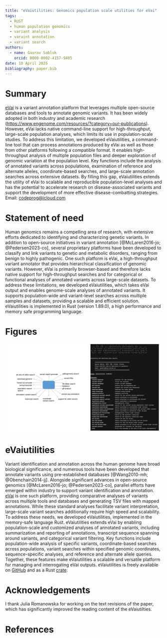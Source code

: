 ```yaml
---
title: "eVaiutilities: Genomics population scale utilities for eVai"
tags:
  - RUST
  - human population genomics
  - variant analysis
  - varaint annotation
  - variant search
authors:
  - name: Gaurav Sablok
    orcid: 0000-0002-4157-9405
date: 10 April 2025
bibliography: paper.bib
---
```


# Summary

[eVai](https://www.engenome.com/product/) is a variant annotation platform that leverages multiple open-source databases and tools to annotate genomic variants. It has been widely adopted in both industry and academic research (https://www.engenome.com/resources/?category=our-publications). However, eVai lacks native command-line support for high-throughput, large-scale population analyses, which limits its use in population-scale studies. To address this limitation, we developed eVaiutilities, a command-line tool that can process annotations produced by eVai as well as those from other platforms following a compatible format. It enables high-throughput analysis of multiple population files and deeper exploration of genomic variation at the population level. Key functions include the analysis of annotated variants across populations, examination of reference and alternate alleles, coordinate-based searches, and large-scale annotation searches across extensive datasets. By filling this gap, eVaiutilities extends the utility of eVai to scalable and reproducible population-level analyses and has the potential to accelerate research on disease-associated variants and support the development of more effective disease-combatting strategies. Email: codeprog@icloud.com

# Statement of need

Human genomics remains a compelling area of research, with extensive efforts dedicated to identifying and characterizing genetic variants. In addition to open-source initiatives in variant annotation [@McLaren2016-jo; @Pedersen2023-co], several proprietary platforms have been developed to classify and link variants to genetic and metabolic disorders, ranging from benign to highly pathogenic. One such platform is eVai, a high-throughput variant annotator that provides hierarchical classification of genomic variants. However, eVai is primarily browser-based and therefore lacks native support for high-throughput searches and for categorical or functional analyses of annotated variants across large-scale datasets. To address these limitations, we developed eVaiutilities, which takes eVai output and enables genome-scale analyses of annotated variants. It supports population-wide and variant-level searches across multiple samples and datasets, providing a scalable and efficient solution. eVaiutilities is implemented in Rust (version 1.89.0), a high performance and memory safe programming language.

# Figures
![Interface of eVaiutilities](eVaiutilities.png)

# eVaiutilities

Variant identification and annotation across the human genome have broad biological significance, and numerous tools have been developed that annotate variants using pre-established databases [@Wang2010-mh; @Obenchain2014-jj]. Alongside significant advances in open-source genomics [@McLaren2016-jo; @Pedersen2023-co], parallel efforts have emerged within industry to support variant identification and annotation. [eVai](https://www.engenome.com/product/) is one such platform, providing comparative analyses of variants across multiple tools and databases and generating TSV files with mapped annotations. While these standard analyses facilitate variant interpretation, large-scale variant searches additionally require high speed and scalability. To address these needs, we developed eVaiutilities, implemented in the memory-safe language Rust. eVaiutilities extends eVai by enabling population-scale and customized analyses of annotated variants, including summarization and reporting of annotations, transcript sequence spanning around variants, and categorical variant filtering. Key functions include population-wide analysis of specific variants, coordinate-based searches across populations, variant searches within specified genomic coordinates, sequence-specific analyses, and reference and alternate allele queries. Together, these features make eVaiutilities a scalable and versatile platform for managing and interrogating eVai outputs. eVaiutilities is freely available on [GitHub](https://github.com/genomicssport/eVaiutilities) and as a Rust [crate](https://crates.io/crates/eVaiutilities).


# Acknowledgements

I thank Julia Romanowska for working on the text revisions of the paper, which has significantly improved the reading content of the eVaiutilties. 

# References
